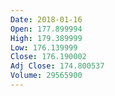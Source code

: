 ```yaml
---
Date: 2018-01-16
Open: 177.899994
High: 179.389999
Low: 176.139999
Close: 176.190002
Adj Close: 174.800537
Volume: 29565900
---
```

